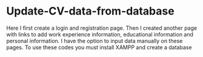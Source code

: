 # Update-CV-data-from-database
Here I first create a login and registration page. Then I created another page with links to add work experience information, educational information and personal information. I have the option to input data manually on these pages. To use these codes you must install XAMPP and create a database
